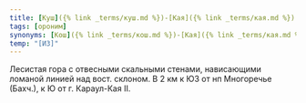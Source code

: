 ```yaml
---
title: [Куш]({% link _terms/куш.md %})-[Кая]({% link _terms/кая.md %}) V
tags: [ороним]
synonyms: [Кош]({% link _terms/кош.md %})-[Кая]({% link _terms/кая.md %})
temp: "[И3]"
---
```


Лесистая гора с отвесными скальными стенами, нависающими ломаной линией над
вост. склоном. В 2 км к ЮЗ от нп Многоречье (Бахч.), к Ю от г. Караул-Кая II.

